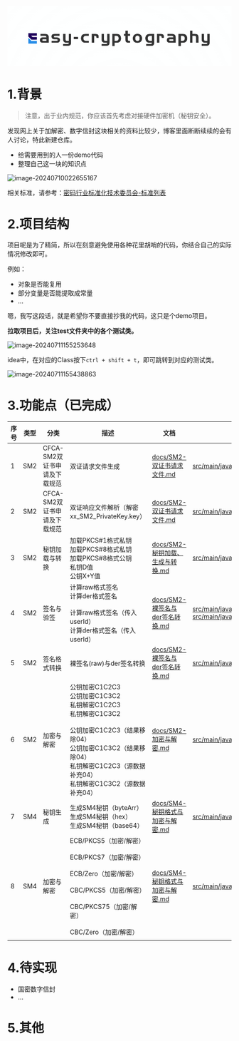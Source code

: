 ![Alt text](images/logo.png)

# 1.背景

> 注意，出于业内规范，你应该首先考虑对接硬件加密机（秘钥安全）。

发现网上关于加解密、数字信封这块相关的资料比较少，博客里面断断续续的会有人讨论，特此新建仓库。

- 给需要用到的人一份demo代码
- 整理自己这一块的知识点

![image-20240710022655167](https://markdown-1258124344.cos.ap-guangzhou.myqcloud.com/images/202407100226341.png)

相关标准，请参考：[密码行业标准化技术委员会-标准列表](http://www.gmbz.org.cn/main/bzlb.html?from=groupmessage)



# 2.项目结构

项目呢是为了精简，所以在刻意避免使用各种花里胡哨的代码，你结合自己的实际情况修改即可。

例如：

- 对象是否能复用
- 部分变量是否能提取成常量
- ...

嗯，我写这段话，就是希望你不要直接抄我的代码，这只是个demo项目。

**拉取项目后，关注test文件夹中的各个测试类。**

![image-20240711155253648](https://markdown-1258124344.cos.ap-guangzhou.myqcloud.com/images/202407111552757.png)

idea中，在对应的Class按下`ctrl + shift + t`，即可跳转到对应的测试类。

![image-20240711155438863](https://markdown-1258124344.cos.ap-guangzhou.myqcloud.com/images/202407111554988.png)



# 3.功能点（已完成）

| 序号 | 类型 | 分类                         | 描述                                                         | 文档                                                         | 代码                                                         | 测试类                                                       |
| ---- | ---- | ---------------------------- | ------------------------------------------------------------ | ------------------------------------------------------------ | ------------------------------------------------------------ | ------------------------------------------------------------ |
| 1    | SM2  | CFCA-SM2双证书申请及下载规范 | 双证请求文件生成                                             | [docs/SM2-双证书请求文件.md](docs/SM2-双证书请求文件.md)     | [src/main/java/cn/yang37/sm/DoubleCsrRequest.java](src/main/java/cn/yang37/sm/DoubleCsrRequest.java) | [src/test/java/cn/yang37/sm/DoubleCsrRequestTest.java](src/test/java/cn/yang37/sm/DoubleCsrRequestTest.java) |
| 2    | SM2  | CFCA-SM2双证书申请及下载规范 | 双证响应文件解析（解密xx_SM2_PrivateKey.key）                | [docs/SM2-双证书请求文件.md](docs/SM2-双证书请求文件.md)     | [src/main/java/cn/yang37/sm/DoubleCsrResultUtils.java](src/main/java/cn/yang37/sm/DoubleCsrResultUtils.java) | [src/test/java/cn/yang37/sm/DoubleCsrResultUtilsTest.java](src/test/java/cn/yang37/sm/DoubleCsrResultUtilsTest.java) |
| 3    | SM2  | 秘钥加载与转换               | 加载PKCS#1格式私钥<br />加载PKCS#8格式私钥<br />加载PKCS#8格式公钥<br />私钥D值<br />公钥X+Y值<br /> | [docs/SM2-秘钥加载、生成与转换.md](docs/SM2-秘钥加载、生成与转换.md) | [src/main/java/cn/yang37/sm/SM2KeyUtils.java](src/main/java/cn/yang37/sm/SM2KeyUtils.java) | [src/test/java/cn/yang37/sm/SM2KeyUtilsTest.java](src/test/java/cn/yang37/sm/SM2KeyUtilsTest.java) |
| 4    | SM2  | 签名与验签                   | 计算raw格式签名<br />计算der格式签名<br /><br />计算raw格式签名（传入userId）<br />计算der格式签名（传入userId） | [docs/SM2-裸签名与der签名转换.md](docs/SM2-裸签名与der签名转换.md) | [src/main/java/cn/yang37/sm/SM2SignUtils.java](src/main/java/cn/yang37/sm/SM2SignUtils.java)<br />[src/main/java/cn/yang37/sm/SM2SignWithUserIdUtils.java](src/main/java/cn/yang37/sm/SM2SignWithUserIdUtils.java) | [src/test/java/cn/yang37/sm/SM2SignUtilsTest.java](src/test/java/cn/yang37/sm/SM2SignUtilsTest.java)<br />[src/test/java/cn/yang37/sm/SM2SignWithUserIdUtilsTest.java](src/test/java/cn/yang37/sm/SM2SignWithUserIdUtilsTest.java) |
| 5    | SM2  | 签名格式转换                 | 裸签名(raw)与der签名转换                                     | [docs/SM2-裸签名与der签名转换.md](docs/SM2-裸签名与der签名转换.md) | [src/main/java/cn/yang37/sm/SM2SignRaw2DerUtils.java](src/main/java/cn/yang37/sm/SM2SignRaw2DerUtils.java) | [src/test/java/cn/yang37/sm/SM2SignRaw2DerUtilsTest.java](src/test/java/cn/yang37/sm/SM2SignRaw2DerUtilsTest.java) |
| 6    | SM2  | 加密与解密                   | 公钥加密C1C2C3<br />公钥加密C1C3C2<br />私钥解密C1C2C3<br />私钥解密C1C3C2<br /><br />公钥加密C1C2C3（结果移除04）<br />公钥加密C1C3C2（结果移除04）<br />私钥解密C1C2C3（源数据补充04）<br />私钥解密C1C3C2（源数据补充04）<br /> | [docs/SM2-加密与解密.md](docs/SM2-加密与解密.md)             | [src/main/java/cn/yang37/sm/SM2EncryptUtils.java](src/main/java/cn/yang37/sm/SM2EncryptUtils.java) | [src/test/java/cn/yang37/sm/SM2EncryptUtilsTest.java](src/test/java/cn/yang37/sm/SM2EncryptUtilsTest.java) |
| 7    | SM4  | 秘钥生成                     | 生成SM4秘钥（byteArr）<br />生成SM4秘钥（hex）<br />生成SM4秘钥（base64） | [docs/SM4-秘钥格式与加密与解密.md](docs/SM4-秘钥格式与加密与解密.md) | [src/main/java/cn/yang37/sm/SM4KeyUtils.java](src/main/java/cn/yang37/sm/SM4KeyUtils.java) | [src/test/java/cn/yang37/sm/SM4KeyUtilsTest.java](src/test/java/cn/yang37/sm/SM4KeyUtilsTest.java) |
| 8    | SM4  | 加密与解密                   | ECB/PKCS5（加密/解密）<br /><br />ECB/PKCS7（加密/解密）<br /><br />ECB/Zero（加密/解密）<br /><br />CBC/PKCS5（加密/解密）<br /><br />CBC/PKCS75（加密/解密）<br /><br />CBC/Zero（加密/解密）<br /> | [docs/SM4-秘钥格式与加密与解密.md](docs/SM4-秘钥格式与加密与解密.md) | [src/main/java/cn/yang37/sm/SM4EncryptUtils.java](src/main/java/cn/yang37/sm/SM4EncryptUtils.java) | [src/test/java/cn/yang37/sm/SM4EncryptUtilsTest.java](src/test/java/cn/yang37/sm/SM4EncryptUtilsTest.java) |
|      |      |                              |                                                              |                                                              |                                                              |                                                              |



# 4.待实现

- 国密数字信封
- ...



# 5.其他

